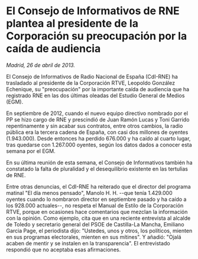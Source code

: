 # El Consejo de Informativos de RNE plantea al presidente de la Corporación su preocupación por la caída de audiencia

*Madrid, 26 de abril de 2013.*

El Consejo de Informativos de Radio Nacional de España (CdI-RNE) ha trasladado al presidente de la Corporación RTVE, Leopoldo González Echenique, su "preocupación" por la importante caída de audiencia que ha registrado RNE en las dos últimas oleadas del Estudio General de Medios (EGM).

En septiembre de 2012, cuando el nuevo equipo directivo nombrado por el PP se hizo cargo de RNE y prescindió de Juan Ramón Lucas y Toni Garrido repentinamente y sin acabar sus contratos, entre otros cambios, la radio pública era la tercera cadena de España, con casi dos millones de oyentes (1.943.000). Desde entonces ha perdido 676.000 y ha caído al cuarto lugar, tras quedarse con 1.267.000 oyentes, según los datos dados a conocer esta semana por el EGM.

En su última reunión de esta semana, el Consejo de Informativos también ha constatado la falta de pluralidad y el desequilibrio existente en las tertulias de RNE.

Entre otras denuncias, el CdI-RNE ha reiterado que el director del programa matinal "El día menos pensado", Manolo H. H. --que tenía 1.429.000 oyentes cuando lo nombraron director en septiembre pasado y ha caído a los 928.000 actuales--, no respeta el Manual de Estilo de la Corporación RTVE, porque en ocasiones hace comentarios que mezclan la información con la opinión. Como ejemplo, cita que en una reciente entrevista al alcalde de Toledo y secretario general del PSOE de Castilla-La Mancha, Emiliano Garcia Page, el periodista dijo: "Ustedes, unos y otros, los políticos, mienten en sus programas electorales, mienten en sus mítines". Y añadió: "Ojalá acaben de mentir y se instalen en la transparencia". El entrevistado respondió que no aceptaba esas afirmaciones.
